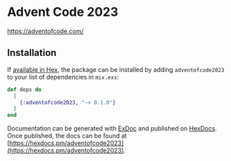 # Advent Code 2023

https://adventofcode.com/

## Installation

If [available in Hex](https://hex.pm/docs/publish), the package can be installed
by adding `adventofcode2023` to your list of dependencies in `mix.exs`:

```elixir
def deps do
  [
    {:adventofcode2023, "~> 0.1.0"}
  ]
end
```

Documentation can be generated with [ExDoc](https://github.com/elixir-lang/ex_doc)
and published on [HexDocs](https://hexdocs.pm). Once published, the docs can
be found at [https://hexdocs.pm/adventofcode2023](https://hexdocs.pm/adventofcode2023).

